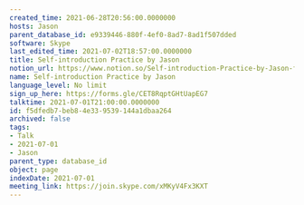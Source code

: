 ```yaml
---
created_time: 2021-06-28T20:56:00.0000000
hosts: Jason
parent_database_id: e9339446-880f-4ef0-8ad7-8ad1f507dded
software: Skype
last_edited_time: 2021-07-02T18:57:00.0000000
title: Self-introduction Practice by Jason
notion_url: https://www.notion.so/Self-introduction-Practice-by-Jason-f5dfedb7beb84e339539144a1dbaa264
name: Self-introduction Practice by Jason
language_level: No limit
sign_up_here: https://forms.gle/CET8RqptGHtUapEG7
talktime: 2021-07-01T21:00:00.0000000
id: f5dfedb7-beb8-4e33-9539-144a1dbaa264
archived: false
tags:
- Talk
- 2021-07-01
- Jason
parent_type: database_id
object: page
indexDate: 2021-07-01
meeting_link: https://join.skype.com/xMKyV4Fx3KXT
---
```








